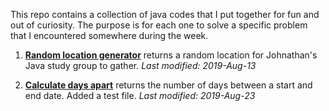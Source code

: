 This repo contains a collection of java codes that I put together for fun and out of curiosity. The purpose is for each one to solve a specific problem that I encountered somewhere during the week.

1. [**Random location generator**](https://github.com/welleyloc/plain-java-goodies/blob/master/Random%20location%20generator/Location.java) returns a random location for Johnathan's Java study group to gather. *Last modified: 2019-Aug-13* 

2. [**Calculate days apart**](https://github.com/welleyloc/plain-java-goodies/blob/master/Calculate%20days%20apart/DaysApart.java) returns the number of days between a start and end date. Added a test file. *Last modified: 2019-Aug-23* 
